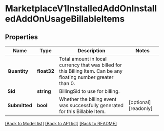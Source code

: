 # MarketplaceV1InstalledAddOnInstalledAddOnUsageBillableItems

## Properties

Name | Type | Description | Notes
------------ | ------------- | ------------- | -------------
**Quantity** | **float32** | Total amount in local currency that was billed for this Billing Item. Can be any floating number greater than 0. |
**Sid** | **string** | BillingSid to use for billing. |
**Submitted** | **bool** | Whether the billing event was successfully generated for this Billable Item. |[optional] [readonly] 

[[Back to Model list]](../README.md#documentation-for-models) [[Back to API list]](../README.md#documentation-for-api-endpoints) [[Back to README]](../README.md)


